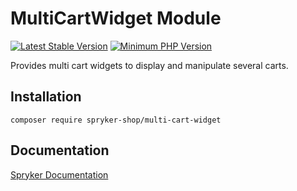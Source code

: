 # MultiCartWidget Module
[![Latest Stable Version](https://poser.pugx.org/spryker-shop/multi-cart-widget/v/stable.svg)](https://packagist.org/packages/spryker-shop/multi-cart-widget)
[![Minimum PHP Version](https://img.shields.io/badge/php-%3E%3D%207.4-8892BF.svg)](https://php.net/)

Provides multi cart widgets to display and manipulate several carts.

## Installation

```
composer require spryker-shop/multi-cart-widget
```

## Documentation

[Spryker Documentation](https://docs.spryker.com)
